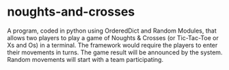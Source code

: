 # noughts-and-crosses
A program, coded in python using OrderedDict and Random Modules, that allows two players to play a game of Noughts &amp; Crosses (or Tic-Tac-Toe or Xs and Os) in a terminal.
The framework would require the players to enter their movements in turns. 
The game result will be announced by the system. 
Random movements will start with a team participating. 
